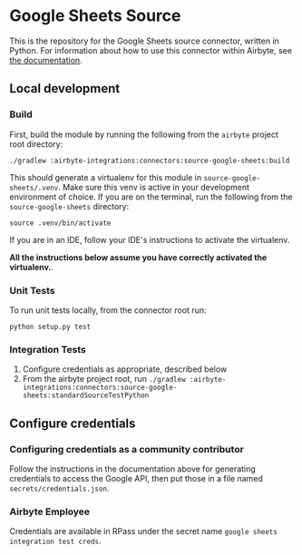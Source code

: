 # Google Sheets Source 

This is the repository for the Google Sheets source connector, written in Python. 
For information about how to use this connector within Airbyte, see [the documentation](https://docs.airbyte.io/integrations/sources/googlesheets). 

## Local development
### Build
First, build the module by running the following from the `airbyte` project root directory: 
```
./gradlew :airbyte-integrations:connectors:source-google-sheets:build
```

This should generate a virtualenv for this module in `source-google-sheets/.venv`. Make sure this venv is active in your 
development environment of choice. If you are on the terminal, run the following from the `source-google-sheets` directory: 
```
source .venv/bin/activate
```
If you are in an IDE, follow your IDE's instructions to activate the virtualenv. 

**All the instructions below assume you have correctly activated the virtualenv.**. 

### Unit Tests
To run unit tests locally, from the connector root run:
```
python setup.py test
``` 

### Integration Tests 
1. Configure credentials as appropriate, described below
1. From the airbyte project root, run `./gradlew :airbyte-integrations:connectors:source-google-sheets:standardSourceTestPython`

## Configure credentials
### Configuring credentials as a community contributor
Follow the instructions in the documentation above for generating credentials to access the Google API, then put those 
in a file named `secrets/credentials.json`. 

### Airbyte Employee
Credentials are available in RPass under the secret name `google sheets integration test creds`.
